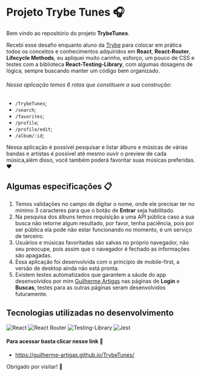 # Projeto Trybe Tunes 🎧

Bem vindo ao repositório do projeto **TrybeTunes**.

Recebi esse desafio enquanto aluno da [Trybe](https://www.betrybe.com/) para colocar em prática todos os conceitos e conhecimentos adquiridos em **React**, **React-Router**, **Lifecycle Methods**, eu apliquei muito carinho, esforço, um pouco de CSS e testes com a biblioteca **React-Testing-Library**, com algumas dosagens de lógica, sempre buscando manter um código bem organizado.

###### Nessa aplicação temos 6 rotas que constituem a sua construção:
- `/TrybeTunes`;
- `/search`;
- `/favorites`;
- `/profile`;
- `/profile/edit`;
- `/album/:id`;

Nessa aplicação é possível pesquisar e listar álbuns e músicas de várias bandas e artistas é possível até mesmo ouvir o preview de cada música,além disso, você também poderá favoritar suas músicas preferidas. ❤️

## Algumas especificações 📋

1. Temos validações no campo de digitar o nome, onde ele precisar ter no mínimo 3 caracteres para que o botão de **Entrar** seja habilitado.
2. Na pesquisa dos álbuns temos requisição a uma API pública caso a sua busca não retorne algum resultado, por favor, tenha paciência, pois por ser pública ela pode não estar funcionando no momento, é um serviço de terceiro.
3. Usuários e músicas favoritadas são salvas no próprio navegador, não seu preocupe, pois assim que o navegador é fechado as informações são apagadas.
4. Essa aplicação foi desenvolvida com o princípio de mobile-first, a versão de desktop ainda não está pronta.
5. Existem testes automatizados que garantem a sáude do app desenvolvidos por mim [Guilherme Artigas](https://www.linkedin.com/in/guilherme-artigas/) nas páginas de **Login** e **Buscas**, testes para as outras páginas seram desenvolvidos futuramente.

## Tecnologias utilizadas no desenvolvimento

![React](https://img.shields.io/badge/react-%2320232a.svg?style=for-the-badge&logo=react&logoColor=%2361DAFB)
![React Router](https://img.shields.io/badge/React_Router-CA4245?style=for-the-badge&logo=react-router&logoColor=white)
![Testing-Library](https://img.shields.io/badge/-TestingLibrary-%23E33332?style=for-the-badge&logo=testing-library&logoColor=white)
![Jest](https://img.shields.io/badge/-jest-%23C21325?style=for-the-badge&logo=jest&logoColor=white)

#### Para acessar basta clicar nesse link 🔗

- https://guilherme-artigas.github.io/TrybeTunes/

Obrigado por visitar! 💙
